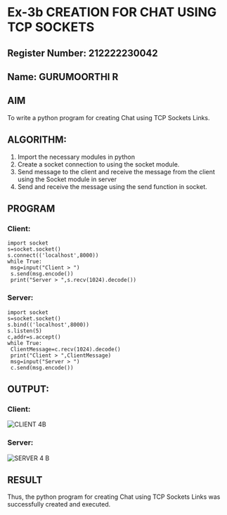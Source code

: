 # Ex-3b CREATION FOR CHAT USING TCP SOCKETS
## Register Number: 212222230042
## Name: GURUMOORTHI R
## AIM
To write a python program for creating Chat using TCP Sockets Links.
## ALGORITHM:
1. Import the necessary modules in python
2. Create a socket connection to using the socket module.
3. Send message to the client and receive the message from the client using the Socket module in
 server
4. Send and receive the message using the send function in socket.
## PROGRAM
### Client:
```
import socket
s=socket.socket()
s.connect(('localhost',8000))
while True:
 msg=input("Client > ")
 s.send(msg.encode())
 print("Server > ",s.recv(1024).decode())
```
### Server:
```
import socket
s=socket.socket()
s.bind(('localhost',8000))
s.listen(5)
c,addr=s.accept()
while True:
 ClientMessage=c.recv(1024).decode()
 print("Client > ",ClientMessage)
 msg=input("Server > ")
 c.send(msg.encode())
```
## OUTPUT:
### Client:

![CLIENT 4B](https://github.com/gururamu08/3b_CHAT_USING_TCP_SOCKETS/assets/118707009/65e4bd97-8d93-4969-a6ab-7a19af7a2646)

### Server:

![SERVER 4 B](https://github.com/gururamu08/3b_CHAT_USING_TCP_SOCKETS/assets/118707009/83dcc334-9c85-48d8-9316-86954cef1e73)

## RESULT
Thus, the python program for creating Chat using TCP Sockets Links was successfully created and executed.
